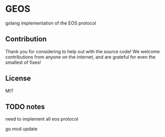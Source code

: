 GEOS
=========================

golang implementation of the EOS protocol


Contribution
------------

Thank you for considering to help out with the source code! We welcome contributions from
anyone on the internet, and are grateful for even the smallest of fixes!

License
-------

MIT


TODO notes
-------

need to implement all eos protocol
 
go.mod update
